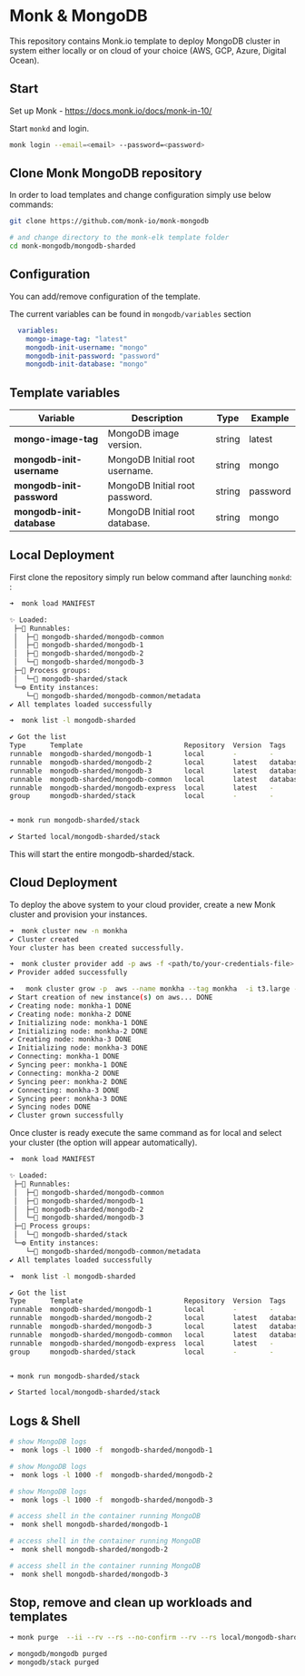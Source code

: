 # Monk & MongoDB

This repository contains Monk.io template to deploy MongoDB cluster in system either locally or on cloud of your choice (AWS, GCP, Azure, Digital Ocean).

## Start

Set up Monk - https://docs.monk.io/docs/monk-in-10/

Start `monkd` and login.

```bash
monk login --email=<email> --password=<password>
```

## Clone Monk MongoDB repository

In order to load templates and change configuration simply use below commands: 
```bash
git clone https://github.com/monk-io/monk-mongodb

# and change directory to the monk-elk template folder
cd monk-mongodb/mongodb-sharded

```

## Configuration

You can add/remove configuration of the template.

The current variables can be found in `mongodb/variables` section

```yaml
  variables:
    mongo-image-tag: "latest"
    mongodb-init-username: "mongo"
    mongodb-init-password: "password"
    mongodb-init-database: "mongo"
```

##  Template variables

| Variable | Description | Type | Example |
|----------|-------------|------|---------|
| **mongo-image-tag** | MongoDB image version. | string | latest |
| **mongodb-init-username** | MongoDB Initial root username. | string | mongo |
| **mongodb-init-password** | MongoDB Initial root password. | string | password |
| **mongodb-init-database** | MongoDB Initial root database. | string | mongo |




## Local Deployment

First clone the repository simply run below command after launching `monkd`:
:

```bash
➜  monk load MANIFEST

✨ Loaded:
 ├─🔩 Runnables:
 │  ├─🧩 mongodb-sharded/mongodb-common
 │  ├─🧩 mongodb-sharded/mongodb-1
 │  ├─🧩 mongodb-sharded/mongodb-2
 │  └─🧩 mongodb-sharded/mongodb-3
 ├─🔗 Process groups:
 │  └─🧩 mongodb-sharded/stack
 └─⚙️ Entity instances:
    └─🧩 mongodb-sharded/mongodb-common/metadata
✔ All templates loaded successfully

➜  monk list -l mongodb-sharded

✔ Got the list
Type      Template                         Repository  Version  Tags
runnable  mongodb-sharded/mongodb-1        local       -        -
runnable  mongodb-sharded/mongodb-2        local       latest   database, nosql
runnable  mongodb-sharded/mongodb-3        local       latest   database, nosql
runnable  mongodb-sharded/mongodb-common   local       latest   database, nosql
runnable  mongodb-sharded/mongodb-express  local       latest   -
group     mongodb-sharded/stack            local       -        -


➜ monk run mongodb-sharded/stack

✔ Started local/mongodb-sharded/stack

```

This will start the entire mongodb-sharded/stack.


## Cloud Deployment

To deploy the above system to your cloud provider, create a new Monk cluster and provision your instances.

```bash
➜  monk cluster new -n monkha
✔ Cluster created
Your cluster has been created successfully.

➜  monk cluster provider add -p aws -f <path/to/your-credentials-file>
✔ Provider added successfully

➜   monk cluster grow -p  aws --name monkha --tag monkha  -i t3.large --region eu-north-1 -m 3 -d 50 --disk-type SSD
✔ Start creation of new instance(s) on aws... DONE
✔ Creating node: monkha-1 DONE
✔ Creating node: monkha-2 DONE
✔ Initializing node: monkha-1 DONE
✔ Initializing node: monkha-2 DONE
✔ Creating node: monkha-3 DONE
✔ Initializing node: monkha-3 DONE
✔ Connecting: monkha-1 DONE
✔ Syncing peer: monkha-1 DONE
✔ Connecting: monkha-2 DONE
✔ Syncing peer: monkha-2 DONE
✔ Connecting: monkha-3 DONE
✔ Syncing peer: monkha-3 DONE
✔ Syncing nodes DONE
✔ Cluster grown successfully
```

Once cluster is ready execute the same command as for local and select your cluster (the option will appear automatically).
```bash
➜  monk load MANIFEST

✨ Loaded:
 ├─🔩 Runnables:
 │  ├─🧩 mongodb-sharded/mongodb-common
 │  ├─🧩 mongodb-sharded/mongodb-1
 │  ├─🧩 mongodb-sharded/mongodb-2
 │  └─🧩 mongodb-sharded/mongodb-3
 ├─🔗 Process groups:
 │  └─🧩 mongodb-sharded/stack
 └─⚙️ Entity instances:
    └─🧩 mongodb-sharded/mongodb-common/metadata
✔ All templates loaded successfully

➜  monk list -l mongodb-sharded

✔ Got the list
Type      Template                         Repository  Version  Tags
runnable  mongodb-sharded/mongodb-1        local       -        -
runnable  mongodb-sharded/mongodb-2        local       latest   database, nosql
runnable  mongodb-sharded/mongodb-3        local       latest   database, nosql
runnable  mongodb-sharded/mongodb-common   local       latest   database, nosql
runnable  mongodb-sharded/mongodb-express  local       latest   -
group     mongodb-sharded/stack            local       -        -


➜ monk run mongodb-sharded/stack

✔ Started local/mongodb-sharded/stack


```

## Logs & Shell

```bash
# show MongoDB logs
➜  monk logs -l 1000 -f  mongodb-sharded/mongodb-1

# show MongoDB logs
➜  monk logs -l 1000 -f  mongodb-sharded/mongodb-2

# show MongoDB logs
➜  monk logs -l 1000 -f  mongodb-sharded/mongodb-3

# access shell in the container running MongoDB
➜  monk shell mongodb-sharded/mongodb-1

# access shell in the container running MongoDB
➜  monk shell mongodb-sharded/mongodb-2

# access shell in the container running MongoDB
➜  monk shell mongodb-sharded/mongodb-3
```

## Stop, remove and clean up workloads and templates

```bash
➜ monk purge  --ii --rv --rs --no-confirm --rv --rs local/mongodb-sharded/stack

✔ mongodb/mongodb purged
✔ mongodb/stack purged
```